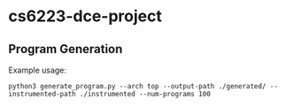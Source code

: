 # cs6223-dce-project

## Program Generation
Example usage:
```
python3 generate_program.py --arch top --output-path ./generated/ --instrumented-path ./instrumented --num-programs 100
```

